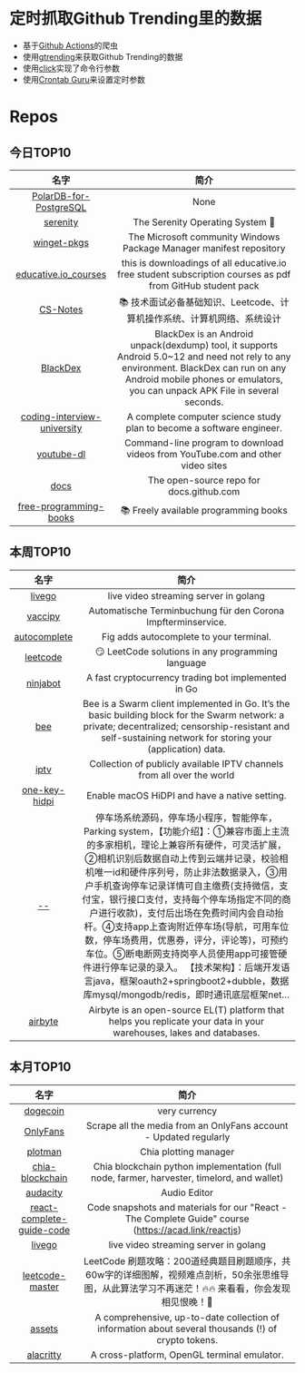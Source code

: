 # 定时抓取Github Trending里的数据
* 基于[Github Actions](https://docs.github.com/en/actions)的爬虫
* 使用[gtrending](https://github.com/hedythedev/gtrending)来获取Github Trending的数据
* 使用[click](https://github.com/pallets/click)实现了命令行参数
* 使用[Crontab Guru](https://crontab.guru/)来设置定时参数

# Repos
## 今日TOP10 
<!-- START OF DAILY_TOP10_REPOS -->
| 名字 | 简介 |
| :----: | :----: |
| [PolarDB-for-PostgreSQL](https://github.com/alibaba/PolarDB-for-PostgreSQL) | None |
| [serenity](https://github.com/SerenityOS/serenity) | The Serenity Operating System 🐞 |
| [winget-pkgs](https://github.com/microsoft/winget-pkgs) | The Microsoft community Windows Package Manager manifest repository |
| [educative.io_courses](https://github.com/merry75/educative.io_courses) | this is downloadings of all educative.io free student subscription courses as pdf from GitHub student pack |
| [CS-Notes](https://github.com/CyC2018/CS-Notes) | 📚 技术面试必备基础知识、Leetcode、计算机操作系统、计算机网络、系统设计 |
| [BlackDex](https://github.com/CodingGay/BlackDex) | BlackDex is an Android unpack(dexdump) tool, it supports Android 5.0~12 and need not rely to any environment. BlackDex can run on any Android mobile phones or emulators, you can unpack APK File in several seconds. |
| [coding-interview-university](https://github.com/jwasham/coding-interview-university) | A complete computer science study plan to become a software engineer. |
| [youtube-dl](https://github.com/ytdl-org/youtube-dl) | Command-line program to download videos from YouTube.com and other video sites |
| [docs](https://github.com/github/docs) | The open-source repo for docs.github.com |
| [free-programming-books](https://github.com/EbookFoundation/free-programming-books) | 📚 Freely available programming books |
<!-- END OF DAILY_TOP10_REPOS -->

## 本周TOP10
<!-- START OF WEEKLY_TOP10_REPOS -->
| 名字 | 简介 |
| :----: | :----: |
| [livego](https://github.com/gwuhaolin/livego) | live video streaming server in golang |
| [vaccipy](https://github.com/iamnotturner/vaccipy) | Automatische Terminbuchung für den Corona Impfterminservice. |
| [autocomplete](https://github.com/withfig/autocomplete) | Fig adds autocomplete to your terminal. |
| [leetcode](https://github.com/doocs/leetcode) | 😏 LeetCode solutions in any programming language | 多种编程语言实现 LeetCode、《剑指 Offer（第 2 版）》、《程序员面试金典（第 6 版）》题解 |
| [ninjabot](https://github.com/rodrigo-brito/ninjabot) | A fast cryptocurrency trading bot implemented in Go |
| [bee](https://github.com/ethersphere/bee) | Bee is a Swarm client implemented in Go. It’s the basic building block for the Swarm network: a private; decentralized; censorship-resistant and self-sustaining network for storing your (application) data. |
| [iptv](https://github.com/iptv-org/iptv) | Collection of publicly available IPTV channels from all over the world |
| [one-key-hidpi](https://github.com/xzhih/one-key-hidpi) | Enable macOS HiDPI and have a native setting. |
| [--](https://github.com/981011512/--) | 停车场系统源码，停车场小程序，智能停车，Parking system，【功能介绍】：①兼容市面上主流的多家相机，理论上兼容所有硬件，可灵活扩展，②相机识别后数据自动上传到云端并记录，校验相机唯一id和硬件序列号，防止非法数据录入，③用户手机查询停车记录详情可自主缴费(支持微信，支付宝，银行接口支付，支持每个停车场指定不同的商户进行收款)，支付后出场在免费时间内会自动抬杆。④支持app上查询附近停车场(导航，可用车位数，停车场费用，优惠券，评分，评论等)，可预约车位。⑤断电断网支持岗亭人员使用app可接管硬件进行停车记录的录入。 【技术架构】：后端开发语言java，框架oauth2+springboot2+dubble，数据库mysql/mongodb/redis，即时通讯底层框架net… |
| [airbyte](https://github.com/airbytehq/airbyte) | Airbyte is an open-source EL(T) platform that helps you replicate your data in your warehouses, lakes and databases. |
<!-- END OF WEEKLY_TOP10_REPOS -->

## 本月TOP10
<!-- START OF MONTHLY_TOP10_REPOS -->
| 名字 | 简介 |
| :----: | :----: |
| [dogecoin](https://github.com/dogecoin/dogecoin) | very currency |
| [OnlyFans](https://github.com/DIGITALCRIMINAL/OnlyFans) | Scrape all the media from an OnlyFans account - Updated regularly |
| [plotman](https://github.com/ericaltendorf/plotman) | Chia plotting manager |
| [chia-blockchain](https://github.com/Chia-Network/chia-blockchain) | Chia blockchain python implementation (full node, farmer, harvester, timelord, and wallet) |
| [audacity](https://github.com/audacity/audacity) | Audio Editor |
| [react-complete-guide-code](https://github.com/academind/react-complete-guide-code) | Code snapshots and materials for our "React - The Complete Guide" course (https://acad.link/reactjs) |
| [livego](https://github.com/gwuhaolin/livego) | live video streaming server in golang |
| [leetcode-master](https://github.com/youngyangyang04/leetcode-master) | LeetCode 刷题攻略：200道经典题目刷题顺序，共60w字的详细图解，视频难点剖析，50余张思维导图，从此算法学习不再迷茫！🔥🔥 来看看，你会发现相见恨晚！🚀 |
| [assets](https://github.com/trustwallet/assets) | A comprehensive, up-to-date collection of information about several thousands (!) of crypto tokens. |
| [alacritty](https://github.com/alacritty/alacritty) | A cross-platform, OpenGL terminal emulator. |
<!-- END OF MONTHLY_TOP10_REPOS -->
